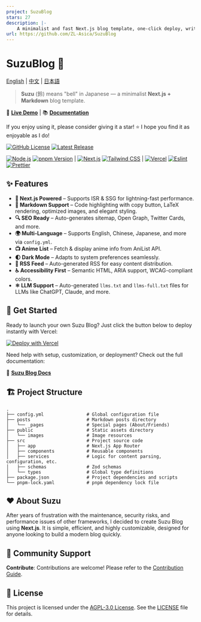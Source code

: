 ```yaml
---
project: SuzuBlog
stars: 27
description: |-
    A minimalist and fast Next.js blog template, one-click deploy, writing in Markdown. 基于 Next.js 的博客模板，一键启动，简易配置，使用 Markdown 撰写你的文章。
url: https://github.com/ZL-Asica/SuzuBlog
---
```


# SuzuBlog 🎐

[English](./README.md) | [中文](./README_ZH.md) | [日本語](./README_JA.md)

> **Suzu** (鈴) means "bell" in Japanese — a minimalist **Next.js + Markdown** blog template.

🚀 **[Live Demo](https://www.zla.pub)** | 📚 **[Documentation](https://suzu.zla.app)**

If you enjoy using it, please consider giving it a star! ⭐ I hope you find it as enjoyable as I do!

[![GitHub License][license-badge]][license-link] [![Latest Release][release-badge]][release-link]

[![Node.js][node-badge]][node-link] [![pnpm Version][pnpm-badge]][pnpm-link] | [![Next.js][nextjs-badge]][nextjs-link] [![Tailwind CSS][tailwind-badge]][tailwind-link] | [![Vercel][vercel-badge]][vercel-link] [![Eslint][eslint-badge]][eslint-link] [![Prettier][prettier-badge]][prettier-link]

## ✨ Features

- **🚀 Next.js Powered** – Supports ISR & SSG for lightning-fast performance.
- **📄 Markdown Support** – Code highlighting with copy button, LaTeX rendering, optimized images, and elegant styling.
- **🔍 SEO Ready** – Auto-generates sitemap, Open Graph, Twitter Cards, and more.
- **🌍 Multi-Language** – Supports English, Chinese, Japanese, and more via `config.yml`.
- **📺 Anime List** – Fetch & display anime info from AniList API.
- **🌓 Dark Mode** – Adapts to system preferences seamlessly.
- **📢 RSS Feed** – Auto-generated RSS for easy content distribution.
- **♿ Accessibility First** – Semantic HTML, ARIA support, WCAG-compliant colors.
- **⚛️ LLM Support** – Auto-generated `llms.txt` and `llms-full.txt` files for LLMs like ChatGPT, Claude, and more.

## **🚀 Get Started**

Ready to launch your own Suzu Blog? Just click the button below to deploy instantly with Vercel:

[![Deploy with Vercel][vercel-button]][vercel-deploy-link]

Need help with setup, customization, or deployment? Check out the full documentation:

📖 **[Suzu Blog Docs](https://suzu.zla.app)**

## 🏗️ Project Structure

```plaintext
.
├── config.yml                # Global configuration file
├── posts                     # Markdown posts directory
│   └── _pages                # Special pages (About/Friends)
├── public                    # Static assets directory
│   └── images                # Image resources
├── src                       # Project source code
│   ├── app                   # Next.js App Router
│   ├── components            # Reusable components
│   ├── services              # Logic for content parsing, configuration, etc.
│   ├── schemas               # Zod schemas
│   └── types                 # Global type definitions
├── package.json              # Project dependencies and scripts
└── pnpm-lock.yaml            # pnpm dependency lock file
```

## ❤️ About Suzu

After years of frustration with the maintenance, security risks, and performance issues of other frameworks, I decided to create Suzu Blog using **Next.js**. It is simple, efficient, and highly customizable, designed for anyone looking to build a modern blog quickly.

## 🔗 Community Support

**Contribute**: Contributions are welcome! Please refer to the [Contribution Guide](./CONTRIBUTING.md).

## 📜 License

This project is licensed under the [AGPL-3.0 License][license-link]. See the [LICENSE](./LICENSE) file for details.

<!-- Badges / Links -->

[eslint-badge]: https://img.shields.io/badge/eslint-4B32C3?logo=eslint&logoColor=white
[eslint-link]: https://www.npmjs.com/package/eslint-config-zl-asica
[license-badge]: https://img.shields.io/github/license/ZL-Asica/SuzuBlog
[license-link]: ./LICENSE
[nextjs-badge]: https://img.shields.io/badge/Next.js-black?logo=next.js&logoColor=white
[nextjs-link]: https://nextjs.org
[node-badge]: https://img.shields.io/badge/node%3E=18.18-339933?logo=node.js&logoColor=white
[node-link]: https://nodejs.org/
[pnpm-badge]: https://img.shields.io/github/package-json/packageManager/ZL-Asica/SuzuBlog?label=&logo=pnpm&logoColor=fff&color=F69220
[pnpm-link]: https://pnpm.io/
[prettier-badge]: https://img.shields.io/badge/Prettier-F7B93E?logo=Prettier&logoColor=white
[prettier-link]: https://www.npmjs.com/package/@zl-asica/prettier-config
[release-badge]: https://img.shields.io/github/v/release/ZL-Asica/SuzuBlog?display_name=release&label=SuzuBlog&color=fc8da3
[release-link]: https://github.com/ZL-Asica/SuzuBlog/releases/
[tailwind-badge]: https://img.shields.io/badge/Tailwind%20CSS-06B6D4?logo=tailwindcss&logoColor=white
[tailwind-link]: https://tailwindcss.com/
[vercel-badge]: https://img.shields.io/badge/Vercel-%23000000.svg?logo=vercel&logoColor=white
[vercel-button]: https://vercel.com/button
[vercel-deploy-link]: https://vercel.com/new/clone?repository-url=https%3A%2F%2Fgithub.com%2FZL-Asica%2FSuzuBlog&env=ENABLE_EXPERIMENTAL_COREPACK&envDescription=This%20is%20option%20to%20enable%20corepack%20by%20default%20to%20use%20pnpm.%20Set%20this%20to%201.&envLink=https%3A%2F%2Fvercel.com%2Fdocs%2Fbuilds%2Fconfigure-a-build%23corepack&project-name=suzu-blog&repository-name=SuzuBlog&redirect-url=https%3A%2F%2Fsuzu.zla.app%2F&demo-title=ZLA%20%E5%B0%8F%E7%AB%99%20(Demo)&demo-description=ZL%20Asica%2C%20the%20creator%20of%20SuzuBlog%2C%20personal%20Blog.&demo-url=https%3A%2F%2Fzla.pub%2F
[vercel-link]: https://vercel.com

